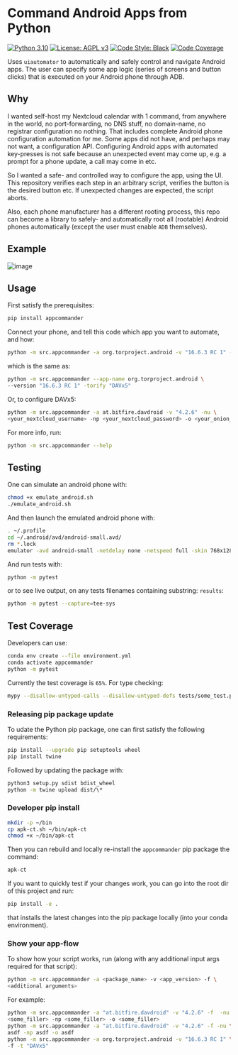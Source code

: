 # Command Android Apps from Python

[![Python 3.10](https://img.shields.io/badge/python-3.10-blue.svg)](https://www.python.org/downloads/release/python-3106/)
[![License: AGPL v3](https://img.shields.io/badge/License-AGPL_v3-blue.svg)](https://www.gnu.org/licenses/agpl-3.0)
[![Code Style: Black](https://img.shields.io/badge/code%20style-black-000000.svg)](https://github.com/ambv/black)
[![Code Coverage](https://codecov.io/gh/a-t-0/snn/branch/main/graph/badge.svg)](https://codecov.io/gh/a-t-0/snnalgorithms)

Uses `uiautomator` to automatically and safely control and navigate Android
apps.
The user can specify some app logic (series of screens and button clicks) that
is executed on your Android phone through ADB.

## Why

I wanted self-host my Nextcloud calendar with 1 command, from anywhere in the
world, no port-forwarding, no DNS stuff, no domain-name, no registrar
configuration no nothing. That includes complete Android phone configuration
automation for me. Some apps did not have, and perhaps may not want, a
configuration API. Configuring Android apps with automated key-presses is not
safe because an unexpected event may come up, e.g. a prompt for a phone update,
a call may come in etc.

So I wanted a safe- and controlled way to configure the app, using the UI. This
repository verifies each step in an arbitrary script, verifies the button is
the desired button etc. If unexpected changes are expected, the script aborts.

Also, each phone manufacturer has a different rooting process, this repo can
become a library to safely- and automatically root all (rootable) Android
phones automatically (except the user must enable `ADB` themselves).

## Example

![image](https://github.com/HiveMinds/app-commander/blob/main/src/appcommander/org_torproject_android/V16_6_3_RC_1/flow.png?raw=true)

## Usage

First satisfy the prerequisites:

```bash
pip install appcommander
```

Connect your phone, and tell this code which app you want to automate, and how:

```bash
python -m src.appcommander -a org.torproject.android -v "16.6.3 RC 1" -t "DAVx5"
```

which is the same as:

```bash
python -m src.appcommander --app-name org.torproject.android \
--version "16.6.3 RC 1" -torify "DAVx5"
```

Or, to configure DAVx5:

```bash
python -m src.appcommander -a at.bitfire.davdroid -v "4.2.6" -nu \
<your_nextcloud_username> -np <your_nextcloud_password> -o <your_onion_url>
```

For more info, run:

```bash
python -m src.appcommander --help
```

## Testing

One can simulate an android phone with:

```sh
chmod +x emulate_android.sh
./emulate_android.sh
```

And then launch the emulated android phone with:

```sh
. ~/.profile
cd ~/.android/avd/android-small.avd/
rm *.lock
emulator -avd android-small -netdelay none -netspeed full -skin 768x1280
```

And run tests with:

```bash
python -m pytest
```

or to see live output, on any tests filenames containing substring: `results`:

```bash
python -m pytest --capture=tee-sys

```

## Test Coverage

Developers can use:

```bash
conda env create --file environment.yml
conda activate appcommander
python -m pytest
```

Currently the test coverage is `65%`. For type checking:

```bash
mypy --disallow-untyped-calls --disallow-untyped-defs tests/some_test.py
```

### Releasing pip package update

To udate the Python pip package, one can first satisfy the following requirements:

```bash
pip install --upgrade pip setuptools wheel
pip install twine
```

Followed by updating the package with:

```bash
python3 setup.py sdist bdist_wheel
python -m twine upload dist/\*
```

### Developer pip install

```bash
mkdir -p ~/bin
cp apk-ct.sh ~/bin/apk-ct
chmod +x ~/bin/apk-ct
```

Then you can rebuild and locally re-install the `appcommander` pip package the command:

```bash
apk-ct
```

If you want to quickly test if your changes work, you can go into the root dir
of this project and run:

```bash
pip install -e .
```

that installs the latest changes into the pip package locally (into your conda
environment).

<!-- Un-wrapped URL's (Badges and Hyperlinks) -->

### Show your app-flow

To show how your script works, run (along with any additional input args
required for that script):

```sh
python -m src.appcommander -a <package_name> -v <app_version> -f \
<additional arguments>
```

For example:

```sh
python -m src.appcommander -a "at.bitfire.davdroid" -v "4.2.6" -f  -nu \
<some_filler> -np <some_filler> -o <some_filler>
python -m src.appcommander -a "at.bitfire.davdroid" -v "4.2.6" -f -nu \
asdf -np asdf -o asdf
python -m src.appcommander -a org.torproject.android -v "16.6.3 RC 1" \
-f -t "DAVx5"
```
